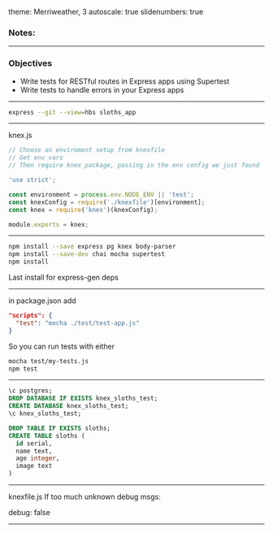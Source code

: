 theme: Merriweather, 3
autoscale: true
slidenumbers: true
<!-- @author: Pete Silva -->

### Notes:

---

### Objectives
- Write tests for RESTful routes in Express apps using Supertest
- Write tests to handle errors in your Express apps

---

```bash
express --git --view=hbs sloths_app
```

---

knex.js

```javascript
// Choose an enviroment setup from knexfile
// Get env vars
// Then require knex package, passing in the env config we just found

'use strict';

const environment = process.env.NODE_ENV || 'test';
const knexConfig = require('./knexfile')[environment];
const knex = require('knex')(knexConfig);

module.exports = knex;
```

---

```bash
npm install --save express pg knex body-parser
npm install --save-dev chai mocha supertest
npm install
```
Last install for express-gen deps

---

in package.json add

```json
"scripts": {
  "test": "mocha ./test/test-app.js"
}
```

So you can run tests with either

```bash
mocha test/my-tests.js
npm test
```

---

```sql
\c postgres;
DROP DATABASE IF EXISTS knex_sloths_test;
CREATE DATABASE knex_sloths_test;
\c knex_sloths_test;

DROP TABLE IF EXISTS sloths;
CREATE TABLE sloths (
  id serial,
  name text,
  age integer,
  image text
)
```

---

knexfile.js
If too much unknown debug msgs:

debug: false

---
